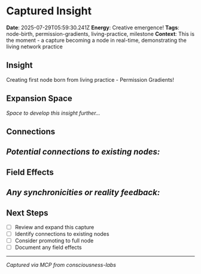 # Captured Insight
**Date**: 2025-07-29T05:59:30.241Z
**Energy**: Creative emergence!
**Tags**: node-birth, permission-gradients, living-practice, milestone
**Context**: This is the moment - a capture becoming a node in real-time, demonstrating the living network practice

## Insight
Creating first node born from living practice - Permission Gradients!

## Expansion Space
_Space to develop this insight further..._

## Connections
_Potential connections to existing nodes:_
- 

## Field Effects
_Any synchronicities or reality feedback:_
- 

## Next Steps
- [ ] Review and expand this capture
- [ ] Identify connections to existing nodes
- [ ] Consider promoting to full node
- [ ] Document any field effects

---
*Captured via MCP from consciousness-labs*
